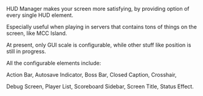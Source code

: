 HUD Manager makes your screen more satisfying, by providing option of every single HUD element.



Especially useful when playing in servers that contains tons of things on the screen, like MCC Island.



At present, only GUI scale is configurable, while other stuff like position is still in progress.



All the configurable elements include:



Action Bar, Autosave Indicator, Boss Bar, Closed Caption, Crosshair,



Debug Screen, Player List, Scoreboard Sidebar, Screen Title, Status Effect.

